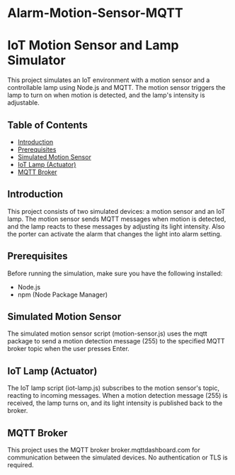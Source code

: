 # Alarm-Motion-Sensor-MQTT
# IoT Motion Sensor and Lamp Simulator

This project simulates an IoT environment with a motion sensor and a controllable lamp using Node.js and MQTT. The motion sensor triggers the lamp to turn on when motion is detected, and the lamp's intensity is adjustable.

## Table of Contents

- [Introduction](#introduction)
- [Prerequisites](#prerequisites)
- [Simulated Motion Sensor](#simulated-motion-sensor)
- [IoT Lamp (Actuator)](#iot-lamp-actuator)
- [MQTT Broker](#mqtt-broker)

## Introduction

This project consists of two simulated devices: a motion sensor and an IoT lamp. The motion sensor sends MQTT messages when motion is detected, and the lamp reacts to these messages by adjusting its light intensity. Also the porter can activate the alarm that changes the light into alarm setting.

## Prerequisites

Before running the simulation, make sure you have the following installed:

- Node.js
- npm (Node Package Manager)

## Simulated Motion Sensor
The simulated motion sensor script (motion-sensor.js) uses the mqtt package to send a motion detection message (255) to the specified MQTT broker topic when the user presses Enter.

## IoT Lamp (Actuator)
The IoT lamp script (iot-lamp.js) subscribes to the motion sensor's topic, reacting to incoming messages. When a motion detection message (255) is received, the lamp turns on, and its light intensity is published back to the broker.

## MQTT Broker
This project uses the MQTT broker broker.mqttdashboard.com for communication between the simulated devices. No authentication or TLS is required.



